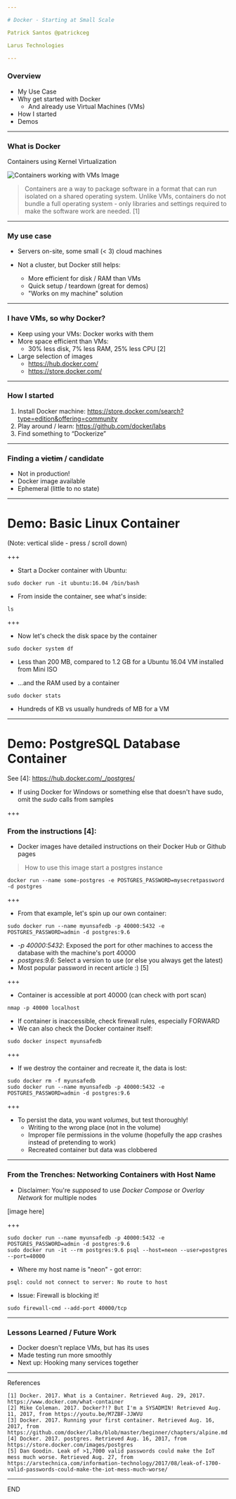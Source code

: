 ```yaml
---

# Docker - Starting at Small Scale

Patrick Santos @patrickceg

Larus Technologies

---
```


### Overview

* My Use Case
* Why get started with Docker
  * And already use Virtual Machines (VMs)
* How I started
* Demos

---

### What is Docker

Containers using Kernel Virtualization

![Containers working with VMs Image](https://www.docker.com/sites/default/files/containers-vms-together.png)
> Containers are a way to package software in a format that can run isolated on a shared operating system. Unlike VMs, containers do not bundle a full operating system - only libraries and settings required to make the software work are needed. [1]

---

### My use case

* Servers on-site, some small (< 3) cloud machines

* Not a cluster, but Docker still helps:
  * More efficient for disk / RAM than VMs
  * Quick setup / teardown (great for demos)
  * "Works on my machine" solution

---

### I have VMs, so why Docker?

* Keep using your VMs: Docker works with them
* More space efficient than VMs:
  * 30% less disk, 7% less RAM, 25% less CPU [2]
* Large selection of images
  * https://hub.docker.com/
  * https://store.docker.com/

---

### How I started

1. Install Docker machine: https://store.docker.com/search?type=edition&offering=community
2. Play around / learn: https://github.com/docker/labs
3. Find something to “Dockerize”

---

### Finding a ~~victim~~ / candidate

* Not in production!
* Docker image available
* Ephemeral (little to no state)

---

# Demo: Basic Linux Container

(Note: vertical slide - press / scroll down)

+++

* Start a Docker container with Ubuntu:

```
sudo docker run -it ubuntu:16.04 /bin/bash
```

* From inside the container, see what's inside:

```
ls
```

+++

* Now let's check the disk space by the container

```
sudo docker system df
```

* Less than 200 MB, compared to 1.2 GB for a Ubuntu 16.04 VM installed from Mini ISO

* ...and the RAM used by a container

```
sudo docker stats
```

* Hundreds of KB vs usually hundreds of MB for a VM

---

# Demo: PostgreSQL Database Container

See [4]: https://hub.docker.com/_/postgres/
* If using Docker for Windows or something else that doesn't have sudo, omit the _sudo_ calls from samples

+++

### From the instructions [4]:

* Docker images have detailed instructions on their Docker Hub or Github pages

> How to use this image
> start a postgres instance

```
docker run --name some-postgres -e POSTGRES_PASSWORD=mysecretpassword -d postgres
```

+++

* From that example, let's spin up our own container:

```
sudo docker run --name myunsafedb -p 40000:5432 -e POSTGRES_PASSWORD=admin -d postgres:9.6
```
* *-p 40000:5432*: Exposed the port for other machines to access the database with the machine's port 40000
* *postgres:9.6*: Select a version to use (or else you always get the latest)
* Most popular password in recent article :)  [5] 

+++

* Container is accessible at port 40000 (can check with port scan)

```
nmap -p 40000 localhost
```

* If container is inaccessible, check firewall rules, especially FORWARD
* We can also check the Docker container itself:

```
sudo docker inspect myunsafedb
```

+++

* If we destroy the container and recreate it, the data is lost:

```
sudo docker rm -f myunsafedb
sudo docker run --name myunsafedb -p 40000:5432 -e POSTGRES_PASSWORD=admin -d postgres:9.6
```

+++

* To persist the data, you want _volumes_, but test thoroughly! 
  * Writing to the wrong place (not in the volume)
  * Improper file permissions in the volume (hopefully the app crashes instead of pretending to work)
  * Recreated container but data was clobbered

---

### From the Trenches: Networking Containers with Host Name

* Disclaimer: You're _supposed_ to use _Docker Compose_ or _Overlay Network_ for multiple nodes

[image here]

+++

```
sudo docker run --name myunsafedb -p 40000:5432 -e POSTGRES_PASSWORD=admin -d postgres:9.6
sudo docker run -it --rm postgres:9.6 psql --host=neon --user=postgres --port=40000
```
* Where my host name is "neon" - got error:
```
psql: could not connect to server: No route to host
```
* Issue: Firewall is blocking it!
```
sudo firewall-cmd --add-port 40000/tcp
```

---

### Lessons Learned / Future Work

* Docker doesn't replace VMs, but has its uses
* Made testing run more smoothly
* Next up: Hooking many services together

---

References

```
[1] Docker. 2017. What is a Container. Retrieved Aug. 29, 2017. https://www.docker.com/what-container
[2] Mike Coleman. 2017. Docker?!? But I'm a SYSADMIN! Retrieved Aug. 11, 2017, from https://youtu.be/M7ZBF-JJWVU
[3] Docker. 2017. Running your first container. Retrieved Aug. 16, 2017, from https://github.com/docker/labs/blob/master/beginner/chapters/alpine.md
[4] Docker. 2017. postgres. Retrieved Aug. 16, 2017, from https://store.docker.com/images/postgres
[5] Dan Goodin. Leak of >1,7000 valid passwords could make the IoT mess much worse. Retrieved Aug. 27, from https://arstechnica.com/information-technology/2017/08/leak-of-1700-valid-passwords-could-make-the-iot-mess-much-worse/
```

---

END